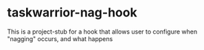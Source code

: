 # taskwarrior-nag-hook
This is a project-stub for a hook that allows user to configure when "nagging" occurs, and what happens

